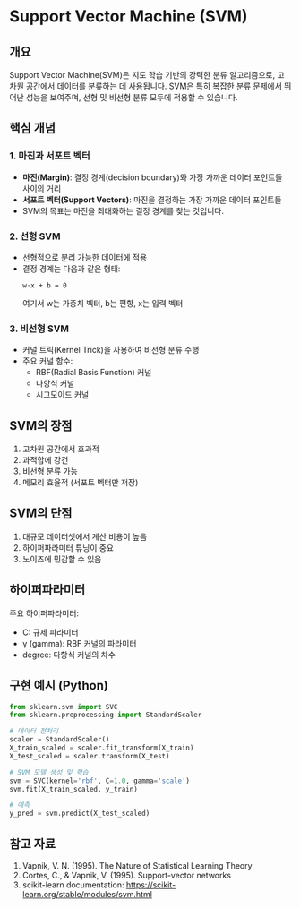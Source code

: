 # Support Vector Machine (SVM)

## 개요
Support Vector Machine(SVM)은 지도 학습 기반의 강력한 분류 알고리즘으로, 고차원 공간에서 데이터를 분류하는 데 사용됩니다. SVM은 특히 복잡한 분류 문제에서 뛰어난 성능을 보여주며, 선형 및 비선형 분류 모두에 적용할 수 있습니다.

## 핵심 개념

### 1. 마진과 서포트 벡터
- **마진(Margin)**: 결정 경계(decision boundary)와 가장 가까운 데이터 포인트들 사이의 거리
- **서포트 벡터(Support Vectors)**: 마진을 결정하는 가장 가까운 데이터 포인트들
- SVM의 목표는 마진을 최대화하는 결정 경계를 찾는 것입니다.

### 2. 선형 SVM
- 선형적으로 분리 가능한 데이터에 적용
- 결정 경계는 다음과 같은 형태:
  ```
  w·x + b = 0
  ```
  여기서 w는 가중치 벡터, b는 편향, x는 입력 벡터

### 3. 비선형 SVM
- 커널 트릭(Kernel Trick)을 사용하여 비선형 분류 수행
- 주요 커널 함수:
  - RBF(Radial Basis Function) 커널
  - 다항식 커널
  - 시그모이드 커널

## SVM의 장점
1. 고차원 공간에서 효과적
2. 과적합에 강건
3. 비선형 분류 가능
4. 메모리 효율적 (서포트 벡터만 저장)

## SVM의 단점
1. 대규모 데이터셋에서 계산 비용이 높음
2. 하이퍼파라미터 튜닝이 중요
3. 노이즈에 민감할 수 있음

## 하이퍼파라미터
주요 하이퍼파라미터:
- C: 규제 파라미터
- γ (gamma): RBF 커널의 파라미터
- degree: 다항식 커널의 차수

## 구현 예시 (Python)
```python
from sklearn.svm import SVC
from sklearn.preprocessing import StandardScaler

# 데이터 전처리
scaler = StandardScaler()
X_train_scaled = scaler.fit_transform(X_train)
X_test_scaled = scaler.transform(X_test)

# SVM 모델 생성 및 학습
svm = SVC(kernel='rbf', C=1.0, gamma='scale')
svm.fit(X_train_scaled, y_train)

# 예측
y_pred = svm.predict(X_test_scaled)
```

## 참고 자료
1. Vapnik, V. N. (1995). The Nature of Statistical Learning Theory
2. Cortes, C., & Vapnik, V. (1995). Support-vector networks
3. scikit-learn documentation: https://scikit-learn.org/stable/modules/svm.html 